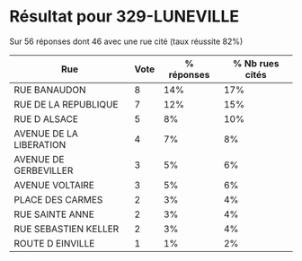 # Résultat pour 329-LUNEVILLE

Sur 56 réponses dont 46 avec une rue cité (taux réussite 82%)

| Rue | Vote | % réponses | % Nb rues cités|
|-----|------|------------|----------------|
| RUE BANAUDON | 8 | 14% | 17%|
| RUE DE LA REPUBLIQUE | 7 | 12% | 15%|
| RUE D ALSACE | 5 | 8% | 10%|
| AVENUE DE LA LIBERATION | 4 | 7% | 8%|
| AVENUE DE GERBEVILLER | 3 | 5% | 6%|
| AVENUE VOLTAIRE | 3 | 5% | 6%|
| PLACE DES CARMES | 2 | 3% | 4%|
| RUE SAINTE ANNE | 2 | 3% | 4%|
| RUE SEBASTIEN KELLER | 2 | 3% | 4%|
| ROUTE D EINVILLE | 1 | 1% | 2%|
